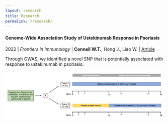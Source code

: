 ```yaml
---
layout: research
title: Research
permalink: /research/
---
```


#### Genome-Wide Association Study of Ustekinumab Response in Psoriasis

2022 &#124; *Frontiers in Immunology* &#124; **Connell W.T.**, Hong J., Liao W. &#124; [Article](https://www.frontiersin.org/articles/10.3389/fimmu.2021.815121/full)

Through GWAS, we identified a novel SNP that is potentially associated with response to ustekinumab in psoriasis.
<div class="am-container">
    <div class="am-tag">
        <div class='altmetric-embed' data-link-target='https://www.frontiersin.org/articles/10.3389/fimmu.2021.815121/full' data-badge-type='donut' data-doi='10.3389/fimmu.2021.815121'>
        </div>
    </div>
    <img src="../images/research_figs/ustekinumab_fig.jpg">
</div>

<!-- <div class="center-cropped" 
     style="background-image: url('https://www.frontiersin.org/files/Articles/815121/fimmu-12-815121-HTML-r1/image_m/fimmu-12-815121-g001.jpg');">
        <div class="am-tag">
            <div class='altmetric-embed' data-badge-type='donut' data-doi='10.3389/fimmu.2021.815121'>
            </div>
       </div>
</div> -->